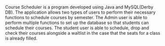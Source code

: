Course Scheduler is a program developed using Java and MySQL(Derby DB).
The application allows two types of users to perform their necessary functions to schedule courses by semester. The Admin user is able to perform multiple functions to set up the database so that students can schedule their courses. The student user is able to schedule, drop and check their courses alongside a waitlist in the case that the seats for a class is already filled.